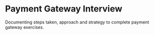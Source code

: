 # Payment Gateway Interview
Documenting steps taken, approach and strategy to complete payment gateway exercises.
